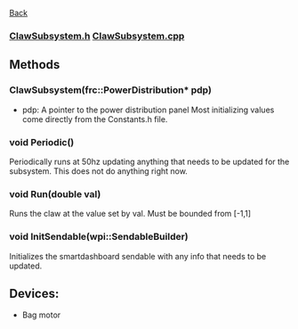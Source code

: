 [Back](/docs/subsystems/Subsystems.md)

### [ClawSubsystem.h](/src/main/include/subsystems/ClawSubsystem.h) [ClawSubsystem.cpp](/src/main/cpp/subsystems/ClawSubsystem.cpp)

## Methods

### ClawSubsystem(frc::PowerDistribution* pdp) 
- pdp: A pointer to the power distribution panel 
Most initializing values come directly from the Constants.h file. 

### void Periodic()
Periodically runs at 50hz updating anything that needs to be updated for the subsystem. This does not do anything right now. 

### void Run(double val) 
Runs the claw at the value set by val. Must be bounded from [-1,1]

### void InitSendable(wpi::SendableBuilder)
Initializes the smartdashboard sendable with any info that needs to be updated. 

## Devices:
- Bag motor